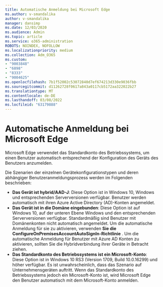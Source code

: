 ```yaml
---
title: Automatische Anmeldung bei Microsoft Edge
ms.author: v-smandalika
author: v-smandalika
manager: dansimp
ms.date: 12/03/2020
ms.audience: Admin
ms.topic: article
ms.service: o365-administration
ROBOTS: NOINDEX, NOFOLLOW
ms.localizationpriority: medium
ms.collection: Adm_O365
ms.custom:
- "9003848"
- "6898"
- "8333"
- "9004625"
ms.openlocfilehash: 7b1f52002c53072840d7ef674213d330e9036fbb
ms.sourcegitcommit: d11262728f0617a843a0117cb5172aa322022b27
ms.translationtype: MT
ms.contentlocale: de-DE
ms.lasthandoff: 03/08/2022
ms.locfileid: "63179888"
---
```

# <a name="sign-in-to-microsoft-edge-automatically"></a>Automatische Anmeldung bei Microsoft Edge

Microsoft Edge verwendet das Standardkonto des Betriebssystems, um einen Benutzer automatisch entsprechend der Konfiguration des Geräts des Benutzers anzumelden. 

Die Szenarien der einzelnen Gerätekonfigurationstypen und deren abhängiger Benutzeranmeldungsprozess werden im Folgenden beschrieben:

- **Das Gerät ist hybrid/AAD-J**: Diese Option ist in Windows 10, Windows und entsprechenden Serverversionen verfügbar. Benutzer werden automatisch mit ihren Azure Active Directory (AD)-Konten angemeldet.
- **Das Gerät ist in die Domäne eingebunden**: Diese Option ist auf Windows 10, auf der unteren Ebene Windows und den entsprechenden Serverversionen verfügbar. Standardmäßig sind Benutzer mit Domänenkonten nicht automatisch angemeldet. Um die automatische Anmeldung für sie zu aktivieren, verwenden **Sie die ConfigureOnPremisesAccountAutoSignIn-Richtlinie** . Um die automatische Anmeldung für Benutzer mit Azure AD Konten zu aktivieren, sollten Sie die Hybridverbindung ihrer Geräte in Betracht ziehen.
- **Das Standardkonto des Betriebssystems ist ein Microsoft-Konto**: Diese Option ist in Windows 10 RS3 (Version 1709, Build 10.0.16299) und höher verfügbar. Es ist unwahrscheinlich, dass das Szenario auf Unternehmensgeräten auftritt. Wenn das Standardkonto des Betriebssystems jedoch ein Microsoft-Konto ist, wird Microsoft Edge den Benutzer automatisch mit dem Microsoft-Konto anmelden.
 
 
